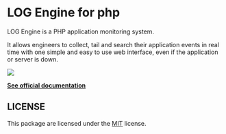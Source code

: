 # LOG Engine for php

LOG Engine is a PHP application monitoring system.

It allows engineers to collect, tail and search their application events in real time 
with one simple and easy to use web interface, even if the application or server is down.

![](<https://www.logengine.dev/images/frontend/screenshot.png>)

**[See official documentation](https://www.logengine.dev/docs/1.0/platforms/php)**

## LICENSE

This package are licensed under the [MIT](LICENSE) license.
